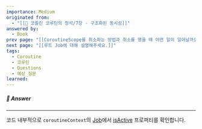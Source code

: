 ```yaml
---
importance: Medium
originated from:
  - "[[📘 코틀린 코루틴의 정석/7장 - 구조화된 동시성]]"
answered by:
  - Book
prev page: "[[CoroutineScope를 취소하는 방법과 취소를 했을 때 어떤 일이 일어날까요?]]"
next page: "[[루트 Job에 대해 설명해주세요.]]"
tags:
  - Coroutine
  - 코루틴
  - Questions
  - 예상_질문
learned:
---
```

##### 💬 Answer
---
코드 내부적으로 `coroutineContext`의 [Job](Job.md)에서 [isActive](Job.isActive.md) 프로퍼티를 확인합니다.
